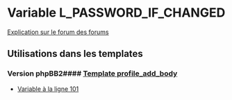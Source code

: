 # Variable L_PASSWORD_IF_CHANGED
[Explication sur le forum des forums](http://forum.forumactif.com/t294113-listing-des-variables#L_PASSWORD_IF_CHANGED)
## Utilisations dans les templates
### Version phpBB2#### [Template profile_add_body](subsilver/profile_add_body.md)
* [Variable à la ligne 101](../subsilver/profile_add_body.tpl#L101)